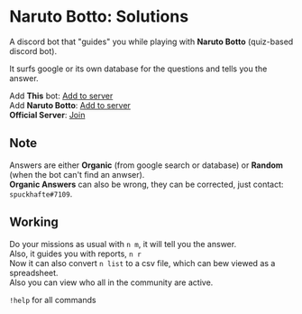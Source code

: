 # Naruto Botto: Solutions

A discord bot that "guides" you while playing with **Naruto Botto** (quiz-based discord bot).

It surfs google or its own database for the questions and tells you the answer.

Add **This** bot: [Add to server](https://discord.com/api/oauth2/authorize?client_id=964474872912822323&permissions=274877992000&scope=bot)<br>
Add **Naruto Botto**: [Add to server](https://bit.ly/3ddc8Nk)<br>
**Official Server**:  [Join](https://discord.gg/RPz3zbH5vw)

## Note
Answers are either **Organic** (from google search or database) or **Random** (when the bot can't find an anwser).<br>
**Organic Answers** can also be wrong, they can be corrected, just contact: `spuckhafte#7109`.

## Working
Do your missions as usual with `n m`, it will tell you the answer.<br>
Also, it guides you with reports, `n r`<br>
Now it can also convert `n list` to a csv file, which can bew viewed as a spreadsheet.<br>
Also you can view who all in the community are active.<br>

`!help` for all commands
